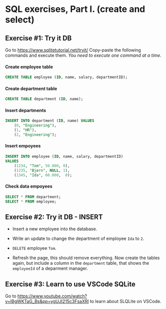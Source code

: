 # SQL exercises, Part I. (create and select)

## Exercise #1: Try it DB

Go to https://www.sqlitetutorial.net/tryit/
Copy-paste the following commands and execute them.
*You need to execute one command at a time.*

#### Create employee table
```SQL
CREATE TABLE employee (ID, name, salary, departmentID);
```

#### Create department table
```SQL
CREATE TABLE department (ID, name);
```

#### Insert departments
```SQL
INSERT INTO department (ID, name) VALUES 
    (0, "Engineering"),
    (1, "HR"), 
    (2, "Engineering");
```
#### Insert empoyees
```SQL
INSERT INTO employee (ID, name, salary, departmentID) 
VALUES 
    (1234, "Tom", 50.000, 0),
    (1235, "Bjørn", NULL, 1),
    (1345, "Ida", 60.000,  0);
```

#### Check data empoyees
```SQL
SELECT * FROM department;
SELECT * FROM employee;
```

## Exercise #2: Try it DB - INSERT

* Insert a new employee into the database.
* Write an update to change the department of employee `Ida` to `2`.
* `DELETE` employee `Tom`.
  
* Refresh the page, this should remove everything.
Now create the tables again, but include a column in the `department` table, that shows the `employeeId` of a deparment manager.

## Exercise #3: Learn to use VSCode SQLite 
Go to https://www.youtube.com/watch?v=IBgWKTaG_Bs&pp=ygUJI215c3FsaXRl to learn about SLQLite on VSCode.